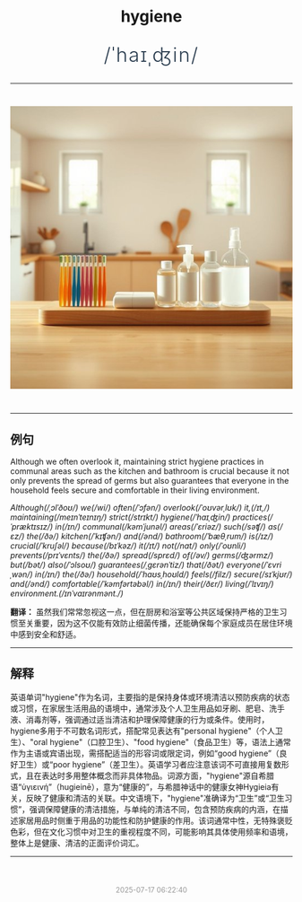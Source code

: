 <div align="center">

# hygiene

<div style="margin: 30px 0;">
<h1 style="font-size: 2.5em; font-weight: 300; letter-spacing: 2px; margin: 0; color: #2c3e50;">
/ˈhaɪˌʤin/
</h1>
</div>

</div>

---

<div align="center" style="margin: 40px 0;">

![hygiene](images/hygiene.png)

</div>

---

## 例句

Although we often overlook it, maintaining strict hygiene practices in communal areas such as the kitchen and bathroom is crucial because it not only prevents the spread of germs but also guarantees that everyone in the household feels secure and comfortable in their living environment.

*Although(/ˌɔlˈðoʊ/) we(/wi/) often(/ˈɔfən/) overlook(/ˈoʊvərˌlʊk/) it,(/ɪt,/) maintaining(/meɪnˈteɪnɪŋ/) strict(/strɪkt/) hygiene(/ˈhaɪˌʤin/) practices(/ˈpræktɪsɪz/) in(/ɪn/) communal(/kəmˈjunəl/) areas(/ˈɛriəz/) such(/səʧ/) as(/ɛz/) the(/ðə/) kitchen(/ˈkɪʧən/) and(/ənd/) bathroom(/ˈbæθˌrum/) is(/ɪz/) crucial(/ˈkruʃəl/) because(/bɪˈkəz/) it(/ɪt/) not(/nɑt/) only(/ˈoʊnli/) prevents(/prɪˈvɛnts/) the(/ðə/) spread(/sprɛd/) of(/əv/) germs(/ʤərmz/) but(/bət/) also(/ˈɔlsoʊ/) guarantees(/ˌgɛrənˈtiz/) that(/ðət/) everyone(/ˈɛvriˌwən/) in(/ɪn/) the(/ðə/) household(/ˈhaʊsˌhoʊld/) feels(/filz/) secure(/sɪˈkjʊr/) and(/ənd/) comfortable(/ˈkəmfərtəbəl/) in(/ɪn/) their(/ðɛr/) living(/ˈlɪvɪŋ/) environment.(/ɪnˈvaɪrənmənt./)*

**翻译：** 虽然我们常常忽视这一点，但在厨房和浴室等公共区域保持严格的卫生习惯至关重要，因为这不仅能有效防止细菌传播，还能确保每个家庭成员在居住环境中感到安全和舒适。

---

## 解释

英语单词"hygiene"作为名词，主要指的是保持身体或环境清洁以预防疾病的状态或习惯，在家居生活用品的语境中，通常涉及个人卫生用品如牙刷、肥皂、洗手液、消毒剂等，强调通过适当清洁和护理保障健康的行为或条件。使用时，hygiene多用于不可数名词形式，搭配常见表达有"personal hygiene"（个人卫生）、"oral hygiene"（口腔卫生）、"food hygiene"（食品卫生）等，语法上通常作为主语或宾语出现，需搭配适当的形容词或限定词，例如“good hygiene”（良好卫生）或“poor hygiene”（差卫生）。英语学习者应注意该词不可直接用复数形式，且在表达时多用整体概念而非具体物品。词源方面，"hygiene"源自希腊语“ὑγιεινή”（hugieinē），意为“健康的”，与希腊神话中的健康女神Hygieia有关，反映了健康和清洁的关联。中文语境下，"hygiene"准确译为“卫生”或“卫生习惯”，强调保障健康的清洁措施，与单纯的清洁不同，包含预防疾病的内涵，在描述家居用品时侧重于用品的功能性和防护健康的作用。该词通常中性，无特殊褒贬色彩，但在文化习惯中对卫生的重视程度不同，可能影响其具体使用频率和语境，整体上是健康、清洁的正面评价词汇。


---

<div align="center" style="margin-top: 50px;">
<small style="color: #999; font-size: 0.9em;">2025-07-17 06:22:40</small>
</div>
